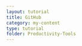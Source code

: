 ```yaml
---
layout: tutorial
title: GitHub
category: my-content
type: tutorial
folder: Productivity-Tools
---
```

